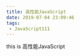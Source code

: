 ```yaml
---
title: 高性能JavaScript
date: 2019-07-04 23:09:46
tags:
 - JavaScript111
---
```


this is 高性能JavaScript

